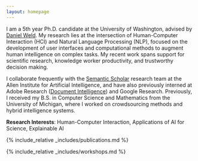 ```yaml
---
layout: homepage
---
```


I am a 5th year Ph.D. candidate at the University of Washington, advised by <a href="https://www.cs.washington.edu/people/faculty/weld">Daniel Weld</a>. My research lies at the intersection of Human-Computer Interaction (HCI) and Natural Language Processing (NLP), focused on the development of user interfaces and computational methods to augment human intelligence on complex tasks. My recent work spans support for scientific research, knowledge worker productivity, and trustworthy decision making.

I collaborate frequently with the <a href="https://www.semanticscholar.org/about">Semantic Scholar</a> research team at the Allen Institute for Artificial Intelligence, and have also previously interned at Adobe Research (<a href="https://research.adobe.com/research/document-intelligence/">Document Intelligence</a>) and Google Research. Previously, I received my B.S. in Computer Science and Mathematics from the University of Michigan, where I worked on crowdsourcing methods and hybrid intelligence systems.

__Research Interests__: Human-Computer Interaction, Applications of AI for Science, Explainable AI

<!-- {% include_relative _includes/preprints.md %} -->

{% include_relative _includes/publications.md %}

{% include_relative _includes/workshops.md %}
